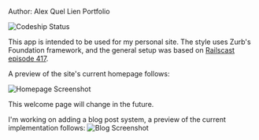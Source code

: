Author: Alex Quel Lien
Portfolio

![Codeship Status](https://www.codeship.io/projects/0d23fde0-b931-0131-2051-6e04503967cb/status)

This app is intended to be used for my personal site.
The style uses Zurb's Foundation framework, and the general setup was based on [Railscast episode 417](http://railscasts.com/episodes/417-foundation?view=asciicast).

A preview of the site's current homepage follows:

![Homepage Screenshot](https://github.com/aqlien/portfolio/tree/zurb/app/assets/images/readme/homepage_screenshot.png)

This welcome page will change in the future.

I'm working on adding a blog post system, a preview of the current implementation follows:
![Blog Screenshot](https://github.com/aqlien/portfolio/tree/zurb/app/assets/images/readme/blog_screenshot.png)
